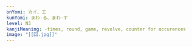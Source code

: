 ```yaml
---
onYomi: カイ、エ
kunYomi: まわ-る、まわ-す
level: N3
kanjiMeaning: -times, round, game, revolve, counter for occurences
image: "[[回.jpg]]"
---
```

